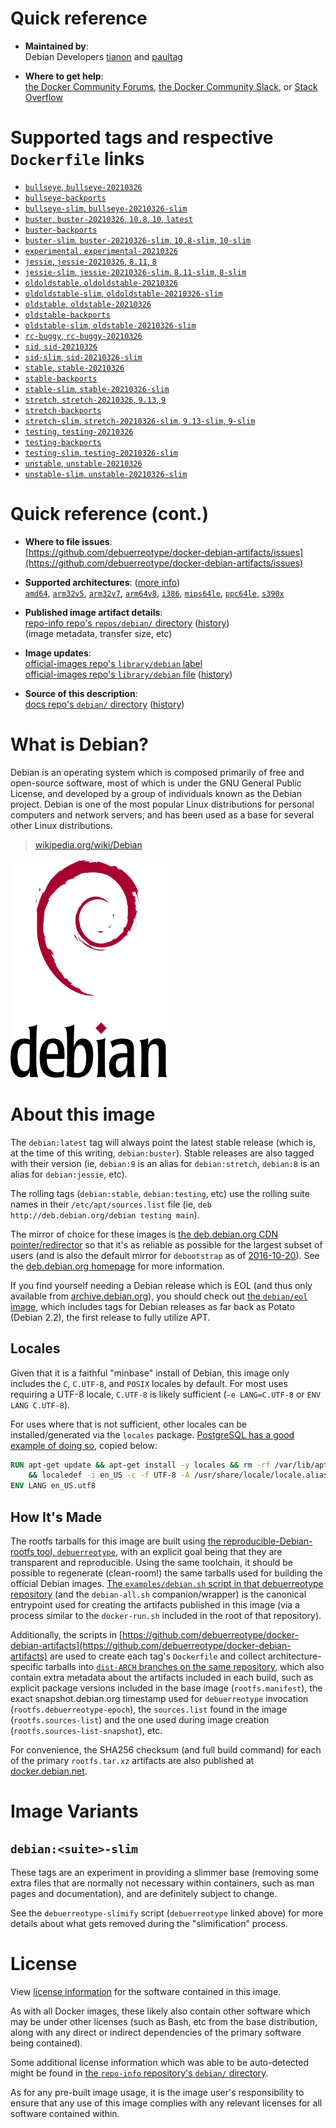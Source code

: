 <!--

********************************************************************************

WARNING:

    DO NOT EDIT "debian/README.md"

    IT IS AUTO-GENERATED

    (from the other files in "debian/" combined with a set of templates)

********************************************************************************

-->

# Quick reference

-	**Maintained by**:  
	Debian Developers [tianon](https://qa.debian.org/developer.php?login=tianon) and [paultag](https://qa.debian.org/developer.php?login=paultag)

-	**Where to get help**:  
	[the Docker Community Forums](https://forums.docker.com/), [the Docker Community Slack](https://dockr.ly/slack), or [Stack Overflow](https://stackoverflow.com/search?tab=newest&q=docker)

# Supported tags and respective `Dockerfile` links

-	[`bullseye`, `bullseye-20210326`](https://github.com/debuerreotype/docker-debian-artifacts/blob/7c8c3447048f6b2866c2c55311606449ea088630/bullseye/Dockerfile)
-	[`bullseye-backports`](https://github.com/debuerreotype/docker-debian-artifacts/blob/7c8c3447048f6b2866c2c55311606449ea088630/bullseye/backports/Dockerfile)
-	[`bullseye-slim`, `bullseye-20210326-slim`](https://github.com/debuerreotype/docker-debian-artifacts/blob/7c8c3447048f6b2866c2c55311606449ea088630/bullseye/slim/Dockerfile)
-	[`buster`, `buster-20210326`, `10.8`, `10`, `latest`](https://github.com/debuerreotype/docker-debian-artifacts/blob/7c8c3447048f6b2866c2c55311606449ea088630/buster/Dockerfile)
-	[`buster-backports`](https://github.com/debuerreotype/docker-debian-artifacts/blob/7c8c3447048f6b2866c2c55311606449ea088630/buster/backports/Dockerfile)
-	[`buster-slim`, `buster-20210326-slim`, `10.8-slim`, `10-slim`](https://github.com/debuerreotype/docker-debian-artifacts/blob/7c8c3447048f6b2866c2c55311606449ea088630/buster/slim/Dockerfile)
-	[`experimental`, `experimental-20210326`](https://github.com/debuerreotype/docker-debian-artifacts/blob/7c8c3447048f6b2866c2c55311606449ea088630/experimental/Dockerfile)
-	[`jessie`, `jessie-20210326`, `8.11`, `8`](https://github.com/debuerreotype/docker-debian-artifacts/blob/7c8c3447048f6b2866c2c55311606449ea088630/jessie/Dockerfile)
-	[`jessie-slim`, `jessie-20210326-slim`, `8.11-slim`, `8-slim`](https://github.com/debuerreotype/docker-debian-artifacts/blob/7c8c3447048f6b2866c2c55311606449ea088630/jessie/slim/Dockerfile)
-	[`oldoldstable`, `oldoldstable-20210326`](https://github.com/debuerreotype/docker-debian-artifacts/blob/7c8c3447048f6b2866c2c55311606449ea088630/oldoldstable/Dockerfile)
-	[`oldoldstable-slim`, `oldoldstable-20210326-slim`](https://github.com/debuerreotype/docker-debian-artifacts/blob/7c8c3447048f6b2866c2c55311606449ea088630/oldoldstable/slim/Dockerfile)
-	[`oldstable`, `oldstable-20210326`](https://github.com/debuerreotype/docker-debian-artifacts/blob/7c8c3447048f6b2866c2c55311606449ea088630/oldstable/Dockerfile)
-	[`oldstable-backports`](https://github.com/debuerreotype/docker-debian-artifacts/blob/7c8c3447048f6b2866c2c55311606449ea088630/oldstable/backports/Dockerfile)
-	[`oldstable-slim`, `oldstable-20210326-slim`](https://github.com/debuerreotype/docker-debian-artifacts/blob/7c8c3447048f6b2866c2c55311606449ea088630/oldstable/slim/Dockerfile)
-	[`rc-buggy`, `rc-buggy-20210326`](https://github.com/debuerreotype/docker-debian-artifacts/blob/7c8c3447048f6b2866c2c55311606449ea088630/rc-buggy/Dockerfile)
-	[`sid`, `sid-20210326`](https://github.com/debuerreotype/docker-debian-artifacts/blob/7c8c3447048f6b2866c2c55311606449ea088630/sid/Dockerfile)
-	[`sid-slim`, `sid-20210326-slim`](https://github.com/debuerreotype/docker-debian-artifacts/blob/7c8c3447048f6b2866c2c55311606449ea088630/sid/slim/Dockerfile)
-	[`stable`, `stable-20210326`](https://github.com/debuerreotype/docker-debian-artifacts/blob/7c8c3447048f6b2866c2c55311606449ea088630/stable/Dockerfile)
-	[`stable-backports`](https://github.com/debuerreotype/docker-debian-artifacts/blob/7c8c3447048f6b2866c2c55311606449ea088630/stable/backports/Dockerfile)
-	[`stable-slim`, `stable-20210326-slim`](https://github.com/debuerreotype/docker-debian-artifacts/blob/7c8c3447048f6b2866c2c55311606449ea088630/stable/slim/Dockerfile)
-	[`stretch`, `stretch-20210326`, `9.13`, `9`](https://github.com/debuerreotype/docker-debian-artifacts/blob/7c8c3447048f6b2866c2c55311606449ea088630/stretch/Dockerfile)
-	[`stretch-backports`](https://github.com/debuerreotype/docker-debian-artifacts/blob/7c8c3447048f6b2866c2c55311606449ea088630/stretch/backports/Dockerfile)
-	[`stretch-slim`, `stretch-20210326-slim`, `9.13-slim`, `9-slim`](https://github.com/debuerreotype/docker-debian-artifacts/blob/7c8c3447048f6b2866c2c55311606449ea088630/stretch/slim/Dockerfile)
-	[`testing`, `testing-20210326`](https://github.com/debuerreotype/docker-debian-artifacts/blob/7c8c3447048f6b2866c2c55311606449ea088630/testing/Dockerfile)
-	[`testing-backports`](https://github.com/debuerreotype/docker-debian-artifacts/blob/7c8c3447048f6b2866c2c55311606449ea088630/testing/backports/Dockerfile)
-	[`testing-slim`, `testing-20210326-slim`](https://github.com/debuerreotype/docker-debian-artifacts/blob/7c8c3447048f6b2866c2c55311606449ea088630/testing/slim/Dockerfile)
-	[`unstable`, `unstable-20210326`](https://github.com/debuerreotype/docker-debian-artifacts/blob/7c8c3447048f6b2866c2c55311606449ea088630/unstable/Dockerfile)
-	[`unstable-slim`, `unstable-20210326-slim`](https://github.com/debuerreotype/docker-debian-artifacts/blob/7c8c3447048f6b2866c2c55311606449ea088630/unstable/slim/Dockerfile)

# Quick reference (cont.)

-	**Where to file issues**:  
	[https://github.com/debuerreotype/docker-debian-artifacts/issues](https://github.com/debuerreotype/docker-debian-artifacts/issues)

-	**Supported architectures**: ([more info](https://github.com/docker-library/official-images#architectures-other-than-amd64))  
	[`amd64`](https://hub.docker.com/r/amd64/debian/), [`arm32v5`](https://hub.docker.com/r/arm32v5/debian/), [`arm32v7`](https://hub.docker.com/r/arm32v7/debian/), [`arm64v8`](https://hub.docker.com/r/arm64v8/debian/), [`i386`](https://hub.docker.com/r/i386/debian/), [`mips64le`](https://hub.docker.com/r/mips64le/debian/), [`ppc64le`](https://hub.docker.com/r/ppc64le/debian/), [`s390x`](https://hub.docker.com/r/s390x/debian/)

-	**Published image artifact details**:  
	[repo-info repo's `repos/debian/` directory](https://github.com/docker-library/repo-info/blob/master/repos/debian) ([history](https://github.com/docker-library/repo-info/commits/master/repos/debian))  
	(image metadata, transfer size, etc)

-	**Image updates**:  
	[official-images repo's `library/debian` label](https://github.com/docker-library/official-images/issues?q=label%3Alibrary%2Fdebian)  
	[official-images repo's `library/debian` file](https://github.com/docker-library/official-images/blob/master/library/debian) ([history](https://github.com/docker-library/official-images/commits/master/library/debian))

-	**Source of this description**:  
	[docs repo's `debian/` directory](https://github.com/docker-library/docs/tree/master/debian) ([history](https://github.com/docker-library/docs/commits/master/debian))

# What is Debian?

Debian is an operating system which is composed primarily of free and open-source software, most of which is under the GNU General Public License, and developed by a group of individuals known as the Debian project. Debian is one of the most popular Linux distributions for personal computers and network servers, and has been used as a base for several other Linux distributions.

> [wikipedia.org/wiki/Debian](https://en.wikipedia.org/wiki/Debian)

![logo](https://raw.githubusercontent.com/docker-library/docs/b449be7df57e9ed9086bb5821bfb5d6cdc5d67a4/debian/logo.png)

# About this image

The `debian:latest` tag will always point the latest stable release (which is, at the time of this writing, `debian:buster`). Stable releases are also tagged with their version (ie, `debian:9` is an alias for `debian:stretch`, `debian:8` is an alias for `debian:jessie`, etc).

The rolling tags (`debian:stable`, `debian:testing`, etc) use the rolling suite names in their `/etc/apt/sources.list` file (ie, `deb http://deb.debian.org/debian testing main`).

The mirror of choice for these images is [the deb.debian.org CDN pointer/redirector](https://deb.debian.org) so that it's as reliable as possible for the largest subset of users (and is also the default mirror for `debootstrap` as of [2016-10-20](https://anonscm.debian.org/cgit/d-i/debootstrap.git/commit/?id=9e8bc60ad1ccf3a25ce7890526b70059f3e770de)). See the [deb.debian.org homepage](https://deb.debian.org) for more information.

If you find yourself needing a Debian release which is EOL (and thus only available from [archive.debian.org](http://archive.debian.org)), you should check out [the `debian/eol` image](https://hub.docker.com/r/debian/eol/), which includes tags for Debian releases as far back as Potato (Debian 2.2), the first release to fully utilize APT.

## Locales

Given that it is a faithful "minbase" install of Debian, this image only includes the `C`, `C.UTF-8`, and `POSIX` locales by default. For most uses requiring a UTF-8 locale, `C.UTF-8` is likely sufficient (`-e LANG=C.UTF-8` or `ENV LANG C.UTF-8`).

For uses where that is not sufficient, other locales can be installed/generated via the `locales` package. [PostgreSQL has a good example of doing so](https://github.com/docker-library/postgres/blob/69bc540ecfffecce72d49fa7e4a46680350037f9/9.6/Dockerfile#L21-L24), copied below:

```dockerfile
RUN apt-get update && apt-get install -y locales && rm -rf /var/lib/apt/lists/* \
	&& localedef -i en_US -c -f UTF-8 -A /usr/share/locale/locale.alias en_US.UTF-8
ENV LANG en_US.utf8
```

## How It's Made

The rootfs tarballs for this image are built using [the reproducible-Debian-rootfs tool, `debuerreotype`](https://github.com/debuerreotype/debuerreotype), with an explicit goal being that they are transparent and reproducible. Using the same toolchain, it should be possible to regenerate (clean-room!) the same tarballs used for building the official Debian images. [The `examples/debian.sh` script in that debuerreotype repository](https://github.com/debuerreotype/debuerreotype/blob/master/examples/debian.sh) (and the `debian-all.sh` companion/wrapper) is the canonical entrypoint used for creating the artifacts published in this image (via a process similar to the `docker-run.sh` included in the root of that repository).

Additionally, the scripts in [https://github.com/debuerreotype/docker-debian-artifacts](https://github.com/debuerreotype/docker-debian-artifacts) are used to create each tag's `Dockerfile` and collect architecture-specific tarballs into [`dist-ARCH` branches on the same repository](https://github.com/debuerreotype/docker-debian-artifacts/branches), which also contain extra metadata about the artifacts included in each build, such as explicit package versions included in the base image (`rootfs.manifest`), the exact snapshot.debian.org timestamp used for `debuerreotype` invocation (`rootfs.debuerreotype-epoch`), the `sources.list` found in the image (`rootfs.sources-list`) and the one used during image creation (`rootfs.sources-list-snapshot`), etc.

For convenience, the SHA256 checksum (and full build command) for each of the primary `rootfs.tar.xz` artifacts are also published at [docker.debian.net](https://docker.debian.net/).

# Image Variants

## `debian:<suite>-slim`

These tags are an experiment in providing a slimmer base (removing some extra files that are normally not necessary within containers, such as man pages and documentation), and are definitely subject to change.

See the `debuerreotype-slimify` script (`debuerreotype` linked above) for more details about what gets removed during the "slimification" process.

# License

View [license information](https://www.debian.org/social_contract#guidelines) for the software contained in this image.

As with all Docker images, these likely also contain other software which may be under other licenses (such as Bash, etc from the base distribution, along with any direct or indirect dependencies of the primary software being contained).

Some additional license information which was able to be auto-detected might be found in [the `repo-info` repository's `debian/` directory](https://github.com/docker-library/repo-info/tree/master/repos/debian).

As for any pre-built image usage, it is the image user's responsibility to ensure that any use of this image complies with any relevant licenses for all software contained within.
